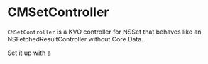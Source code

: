 # CMSetController

`CMSetController` is a KVO controller for NSSet that behaves like an NSFetchedResultController without Core Data.

Set it up with a 